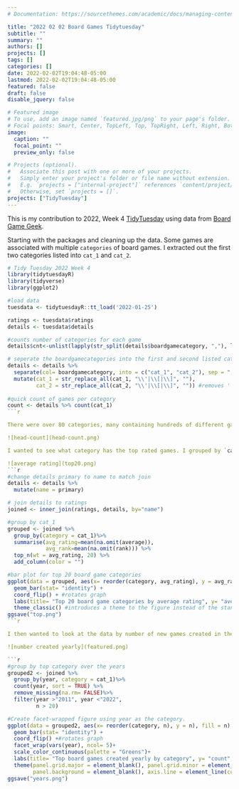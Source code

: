 ```yaml
---
# Documentation: https://sourcethemes.com/academic/docs/managing-content/

title: "2022 02 02 Board Games Tidytuesday"
subtitle: ""
summary: ""
authors: []
projects: []
tags: []
categories: []
date: 2022-02-02T19:04:48-05:00
lastmod: 2022-02-02T19:04:48-05:00
featured: false
draft: false
disable_jquery: false

# Featured image
# To use, add an image named `featured.jpg/png` to your page's folder.
# Focal points: Smart, Center, TopLeft, Top, TopRight, Left, Right, BottomLeft, Bottom, BottomRight.
image:
  caption: ""
  focal_point: ""
  preview_only: false

# Projects (optional).
#   Associate this post with one or more of your projects.
#   Simply enter your project's folder or file name without extension.
#   E.g. `projects = ["internal-project"]` references `content/project/deep-learning/index.md`.
#   Otherwise, set `projects = []`.
projects: ["TidyTuesday"]
---
```

This is my contribution to 2022, Week 4  [TidyTuesday](https://github.com/rfordatascience/tidytuesday/blob/master/data/2022/2022-01-25/readme.md) using data from [Board Game Geek](https://www.kaggle.com/jvanelteren/boardgamegeek-reviews/version/3?select=2022-01-08.csv).

Starting with the packages and cleaning up the data. Some games are associated with multiple `categories` of board games. I extracted out the first two categories listed into `cat_1` and `cat_2`. 
```r
# Tidy Tuesday 2022 Week 4
library(tidytuesdayR)
library(tidyverse)
library(ggplot2)

#load data
tuesdata <- tidytuesdayR::tt_load('2022-01-25')

ratings <- tuesdata$ratings
details <- tuesdata$details

#counts number of categories for each game
details$cnt<-unlist(lapply(str_split(details$boardgamecategory, ","), length))

# seperate the boardgamecategories into the first and second listed category
details <- details %>%
  separate(col= boardgamecategory, into = c("cat_1", "cat_2"), sep = ",") %>%
  mutate(cat_1 = str_replace_all(cat_1, "\\'|\\[|\\]", ""),
         cat_2 = str_replace_all(cat_2, "\\'|\\[|\\]", "")) #removes '' and [] in categories
         
#quick count of games per category
count <- details %>% count(cat_1)
```r

There were over 80 categories, many containing hundreds of different games!

![head-count](head-count.png)

I wanted to see what category has the top rated games. I grouped by `cat_1` then averaged the scorings for each category. The bar graph below shows the top 20 categories by average rating. 

![average rating](top20.png)
```r
#change details primary to name to match join
details <- details %>%
  mutate(name = primary)

# join details to ratings
joined <- inner_join(ratings, details, by="name")

#group by cat_1
grouped <- joined %>%
  group_by(category = cat_1)%>%
  summarise(avg_rating=mean(na.omit(average)),
            avg_rank=mean(na.omit(rank))) %>%
  top_n(wt = avg_rating, 20) %>%
  add_column(color = "")

#bar plot for top 20 board game categories
ggplot(data = grouped, aes(x= reorder(category, avg_rating), y = avg_rating)) + #reorder makes bars descending order
  geom_bar(stat= "identity") +
  coord_flip() + #rotates graph
  labs(title= "Top 20 board game categories by average rating", y= "average rating",x ="category") +
  theme_classic() #introduces a theme to the figure instead of the standard output
ggsave("top.png")
```r

I then wanted to look at the data by number of new games created in the top 10 categories each year. Interestingly, there are many board games created in categories that aren't the highest rated. Lots of card games are created each year, but this is not at top rated category. 

![number created yearly](featured.png)

```r
#group by top category over the years
grouped2 <- joined %>%
  group_by(year, category = cat_1)%>%
  count(year, sort = TRUE) %>%
  remove_missing(na.rm= FALSE)%>%
  filter(year >"2011", year <"2022",
         n > 20)

#Create facet-wrapped figure using year as the category. 
ggplot(data = grouped2, aes(x= reorder(category, n), y = n), fill = n) + #reorder makes bars descending order
  geom_bar(stat= "identity") +
  coord_flip() +#rotates graph
  facet_wrap(vars(year), ncol= 5)+
  scale_color_continuous(palette = "Greens")+
  labs(title= "Top board games created yearly by category", y= "count",x ="category") +
  theme(panel.grid.major = element_blank(), panel.grid.minor = element_blank(),
        panel.background = element_blank(), axis.line = element_line(colour = "black"), text = element_text(size = 10))
ggsave("years.png")
```
